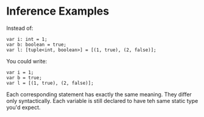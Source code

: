 # Inference Examples

Instead of:

```
var i: int = 1;
var b: boolean = true;
var l: [tuple<int, boolean>] = [(1, true), (2, false)];
```

You could write:

```
var i = 1;
var b = true;
var l = [(1, true), (2, false)];
```

Each corresponding statement has exactly the same meaning. They differ only syntactically. Each variable is still
declared to have teh same static type you'd expect.